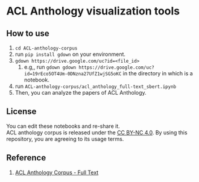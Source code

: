 # ACL Anthology visualization tools
## How to use
1. `cd ACL-anthology-corpus`
2. run `pip install gdown` on your environment.
3. `gdown https://drive.google.com/uc?id=<file_id>`
   1. e.g,, run `gdown gdown https://drive.google.com/uc?id=19rEco5OT4Um-0DNzna27UfZ1wjSG5oKC` in the directory in which is a notebook.
4. run  `ACL-anthology-corpus/acl_anthology_full-text_sbert.ipynb`
5. Then, you can analyze the papers of ACL Anthology.

## License
You can edit these notebooks and re-share it.  
ACL anthology corpus is released under the [CC BY-NC 4.0](https://creativecommons.org/licenses/by-nc/4.0/).  By using this repository, you are agreeing to its usage terms.

## Reference
1. [ACL Anthology Corpus - Full Text](https://github.com/shauryr/ACL-anthology-corpus)
